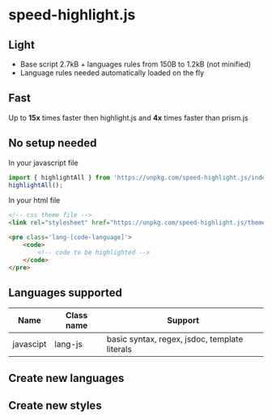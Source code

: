 # speed-highlight.js

## Light

  * Base script 2.7kB + languages rules from 150B to 1.2kB (not minified)
  * Language rules needed automatically loaded on the fly

## Fast

Up to **15x** times faster then highlight.js and **4x** times faster than prism.js

## No setup needed

In your javascript file
```js
import { highlightAll } from 'https://unpkg.com/speed-highlight.js/index.js'
highlightAll();
```
In your html file
```html
<!-- css theme file -->
<link rel="stylesheet" href="https://unpkg.com/speed-highlight.js/themes/default.css">

<pre class='lang-[code-language]'>
	<code>
		<!-- code to be highlighted -->
	</code>
</pre>
```

## Languages supported

| Name      | Class name | Support |
| --------  | ---------- | ------- |
| javascipt | lang-js    | basic syntax, regex, jsdoc, template literals |

## Create new languages

## Create new styles
